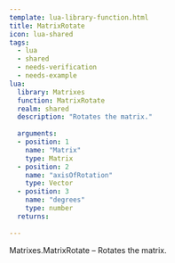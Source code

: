 ```yaml
---
template: lua-library-function.html
title: MatrixRotate
icon: lua-shared
tags:
  - lua
  - shared
  - needs-verification
  - needs-example
lua:
  library: Matrixes
  function: MatrixRotate
  realm: shared
  description: "Rotates the matrix."
  
  arguments:
  - position: 1
    name: "Matrix"
    type: Matrix
  - position: 2
    name: "axisOfRotation"
    type: Vector
  - position: 3
    name: "degrees"
    type: number
  returns:
    
---
```


<div class="lua__search__keywords">
Matrixes.MatrixRotate &#x2013; Rotates the matrix.
</div>
